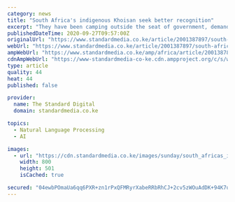```yaml
---
category: news
title: "South Africa's indigenous Khoisan seek better recognition"
excerpt: "They have been camping outside the seat of government, demanding the official recognition of their languages and to negotiate land ownership"
publishedDateTime: 2020-09-27T09:57:00Z
originalUrl: "https://www.standardmedia.co.ke/article/2001387897/south-africa-s-indigenous-khoisan-seek-better-recognition"
webUrl: "https://www.standardmedia.co.ke/article/2001387897/south-africa-s-indigenous-khoisan-seek-better-recognition"
ampWebUrl: "https://www.standardmedia.co.ke/amp/africa/article/2001387897/south-africas-indigenous-khoisan-seek-better-recognition"
cdnAmpWebUrl: "https://www-standardmedia-co-ke.cdn.ampproject.org/c/s/www.standardmedia.co.ke/amp/africa/article/2001387897/south-africas-indigenous-khoisan-seek-better-recognition"
type: article
quality: 44
heat: 44
published: false

provider:
  name: The Standard Digital
  domain: standardmedia.co.ke

topics:
  - Natural Language Processing
  - AI

images:
  - url: "https://cdn.standardmedia.co.ke/images/sunday/south_africas_indig5f705e9425c4c.jpg"
    width: 800
    height: 501
    isCached: true

secured: "04ewbPOmaUa6qq6PXR+zn1rPxQFMRyrXabeRRbRhCJ+2cv5zWOuAdDK+94K7uqLnB+TafCY6qelb/xIHU/RhZDxrzgf/t9eyUZxuSic9rkzdYR17SMxDyg+hEDM+rta2SOPTULO4n8xUOh4EZ3wLKNd0MqOzAJzBIkAb9+Ft1GF82Se6ldQFGsQb7erd6a+WUDYlPwQOsmFg9m08S+Q6gjgwnbzhwNcDWWzGY/S8T25WhIeNma6idEWURtPdcZRm/0LJ659oRoa9hsLfUBRqPkc30ZWVXOnxKj5Z4NXyKMJfsK4I4g8DriFoZ+x5emMTMKP3HW38ih077ZjCnPh7sQjQHfcZ+HbFq/EheqsAmsw=;05uISkm22jaXphYXbLJu1w=="
---
```


